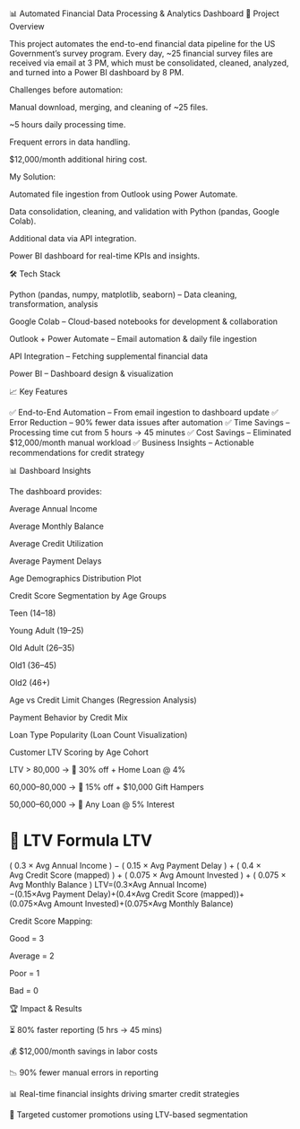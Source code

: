 📊 Automated Financial Data Processing & Analytics Dashboard
🚀 Project Overview

This project automates the end-to-end financial data pipeline for the US Government’s survey program.
Every day, ~25 financial survey files are received via email at 3 PM, which must be consolidated, cleaned, analyzed, and turned into a Power BI dashboard by 8 PM.

Challenges before automation:

Manual download, merging, and cleaning of ~25 files.

~5 hours daily processing time.

Frequent errors in data handling.

$12,000/month additional hiring cost.

My Solution:

Automated file ingestion from Outlook using Power Automate.

Data consolidation, cleaning, and validation with Python (pandas, Google Colab).

Additional data via API integration.

Power BI dashboard for real-time KPIs and insights.

🛠 Tech Stack

Python (pandas, numpy, matplotlib, seaborn) – Data cleaning, transformation, analysis

Google Colab – Cloud-based notebooks for development & collaboration

Outlook + Power Automate – Email automation & daily file ingestion

API Integration – Fetching supplemental financial data

Power BI – Dashboard design & visualization

📈 Key Features

✅ End-to-End Automation – From email ingestion to dashboard update
✅ Error Reduction – 90% fewer data issues after automation
✅ Time Savings – Processing time cut from 5 hours → 45 minutes
✅ Cost Savings – Eliminated $12,000/month manual workload
✅ Business Insights – Actionable recommendations for credit strategy

📊 Dashboard Insights

The dashboard provides:

Average Annual Income

Average Monthly Balance

Average Credit Utilization

Average Payment Delays

Age Demographics Distribution Plot

Credit Score Segmentation by Age Groups

Teen (14–18)

Young Adult (19–25)

Old Adult (26–35)

Old1 (36–45)

Old2 (46+)

Age vs Credit Limit Changes (Regression Analysis)

Payment Behavior by Credit Mix

Loan Type Popularity (Loan Count Visualization)

Customer LTV Scoring by Age Cohort

LTV > 80,000 → 🎁 30% off + Home Loan @ 4%

60,000–80,000 → 🎁 15% off + $10,000 Gift Hampers

50,000–60,000 → 🎁 Any Loan @ 5% Interest

📐 LTV Formula
LTV
=
(
0.3
×
Avg Annual Income
)
−
(
0.15
×
Avg Payment Delay
)
+
(
0.4
×
Avg Credit Score (mapped)
)
+
(
0.075
×
Avg Amount Invested
)
+
(
0.075
×
Avg Monthly Balance
)
LTV=(0.3×Avg Annual Income)−(0.15×Avg Payment Delay)+(0.4×Avg Credit Score (mapped))+(0.075×Avg Amount Invested)+(0.075×Avg Monthly Balance)

Credit Score Mapping:

Good = 3

Average = 2

Poor = 1

Bad = 0

🏆 Impact & Results

⏳ 80% faster reporting (5 hrs → 45 mins)

💰 $12,000/month savings in labor costs

📉 90% fewer manual errors in reporting

📊 Real-time financial insights driving smarter credit strategies

🎯 Targeted customer promotions using LTV-based segmentation
